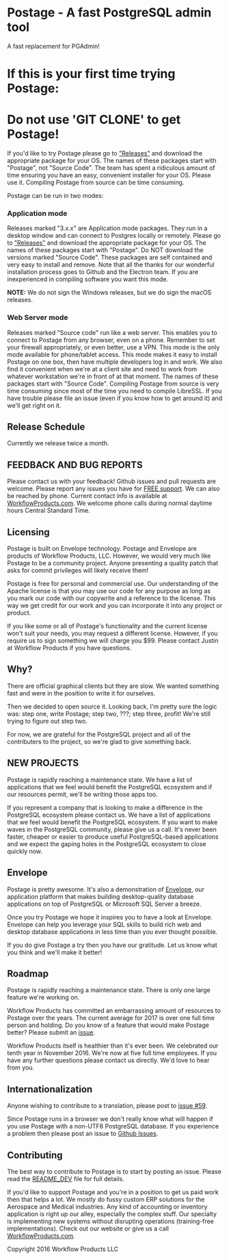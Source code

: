 # Postage - A fast PostgreSQL admin tool 

A fast replacement for PGAdmin!

# If this is your first time trying Postage:
# Do not use 'GIT CLONE' to get Postage!

If you'd like to try Postage please go to ["Releases"](https://github.com/workflowproducts/postage/releases) and download the appropriate package for your OS. The names of these packages start with "Postage", not "Source Code". The team has spent a ridiculous amount of time ensuring you have an easy, convenient installer for your OS. Please use it. Compiling Postage from source can be time consuming. 

Postage can be run in two modes:

### Application mode
Releases marked "3.x.x" are Application mode packages. They run in a desktop window and can connect to Postgres locally or remotely. Please go to ["Releases"](https://github.com/workflowproducts/postage/releases) and download the appropriate package for your OS. The names of these packages start with "Postage". Do NOT download the versions marked "Source Code". These packages are self contained and very easy to install and remove. Note that all the thanks for our wonderful installation process goes to Github and the Electron team. If you are inexperienced in compiling software you want this mode.

**NOTE:** We do not sign the Windows releases, but we do sign the macOS releases.

### Web Server mode
Releases marked "Source code" run like a web server. This enables you to connect to Postage from any browser, even on a phone. Remember to set your firewall appropriately, or even better, use a VPN. This mode is the only mode available for phone/tablet access. This mode makes it easy to install Postage on one box, then have multiple developers log in and work. We also find it convenient when we're at a client site and need to work from whatever workstation we're in front of at that moment. The names of these packages start with "Source Code". Compiling Postage from source is very time consuming since most of the time you need to compile LibreSSL. If you have trouble please file an issue (even if you know how to get around it) and we'll get right on it. 

## Release Schedule

Currently we release twice a month. 

## FEEDBACK AND BUG REPORTS

Please contact us with your feedback! Github issues and pull requests are welcome. Please report any issues you have for [FREE support](https://github.com/workflowproducts/postage/issues). We can also be reached by phone. Current contact info is available at [WorkflowProducts.com](http://www.workflowproducts.com/about.html). We welcome phone calls during normal daytime hours Central Standard Time.

## Licensing

Postage is built on Envelope technology. Postage and Envelope are products of Workflow Products, LLC. However, we would very much like Postage to be a community project. Anyone presenting a quality patch that asks for commit privileges will likely receive them! 

Postage is free for personal and commercial use. Our understanding of the Apache license is that you may use our code for any purpose as long as you mark our code with our copywrite and a reference to the license. This way we get credit for our work and you can incorporate it into any project or product. 

If you like some or all of Postage's functionality and the current license won't suit your needs, you may request a different license. However, if you require us to sign something we will charge you $99. Please contact Justin at Workflow Products if you have questions. 

## Why?

There are official graphical clients but they are slow. We wanted something fast and were in the position to write it for ourselves.

Then we decided to open source it. Looking back, I'm pretty sure the logic was: step one, write Postage; step two, ???; step three, profit! We're still trying to figure out step two. 

For now, we are grateful for the PostgreSQL project and all of the contributers to the project, so we're glad to give something back. 

## NEW PROJECTS

Postage is rapidly reaching a maintenance state. We have a list of applications that we feel would benefit the PostgreSQL ecosystem and if our resources permit, we'll be writing those apps too. 

If you represent a company that is looking to make a difference in the PostgreSQL ecosystem please contact us. We have a list of applications that we feel would benefit the PostgreSQL ecosystem. If you want to make waves in the PostgreSQL community, please give us a call. It's never been faster, cheaper or easier to produce useful PostgreSQL-based applications and we expect the gaping holes in the PostgreSQL ecosystem to close quickly now. 

## Envelope 

Postage is pretty awesome. It's also a demonstration of [Envelope](https://github.com/workflowproducts/envelope), our application platform that makes building desktop-quality database applications on top of PostgreSQL or Microsoft SQL Server a breeze.

Once you try Postage we hope it inspires you to have a look at Envelope. Envelope can help you leverage your SQL skills to build rich web and desktop database applications in less time than you ever thought possible. 

If you do give Postage a try then you have our gratitude. Let us know what you think and we'll make it better!

## Roadmap

Postage is rapidly reaching a maintenance state. There is only one large feature we're working on.

Workflow Products has committed an embarrassing amount of resources to Postage over the years. The current average for 2017 is over one full time person and holding.  Do you know of a feature that would make Postage better? Please submit an [issue](https://github.com/workflowproducts/postage/issues).

Workflow Products itself is healthier than it's ever been. We celebrated our tenth year in November 2016. We're now at five full time employees. If you have any further questions please contact us directly. We'd love to hear from you.

## Internationalization

Anyone wishing to contribute to a translation, please post to [issue #59](https://github.com/workflowproducts/postage/issues/59).

Since Postage runs in a browser we don't really know what will happen if you use Postage with a non-UTF8 PostgreSQL database. If you experience a problem then please post an issue to [Github Issues](https://github.com/workflowproducts/postage/issues). 

## Contributing

The best way to contribute to Postage is to start by posting an issue. Please read the [README_DEV](https://github.com/workflowproducts/postage/blob/master/README_DEV.md) file for full details.

If you'd like to support Postage and you're in a position to get us paid work then that helps a lot. We mostly do fussy custom ERP solutions for the Aerospace and Medical industries. Any kind of accounting or inventory application is right up our alley, especially the complex stuff. Our specialty is implementing new systems without disrupting operations (training-free implementations). Check out our website or give us a call [WorkflowProducts.com](http://www.workflowproducts.com/about.html).


Copyright 2016 Workflow Products LLC
